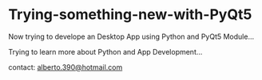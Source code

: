 # Trying-something-new-with-PyQt5
Now trying to develope an Desktop App using Python and PyQt5 Module...

Trying to learn more about Python and App Development...

contact:
alberto.390@hotmail.com

